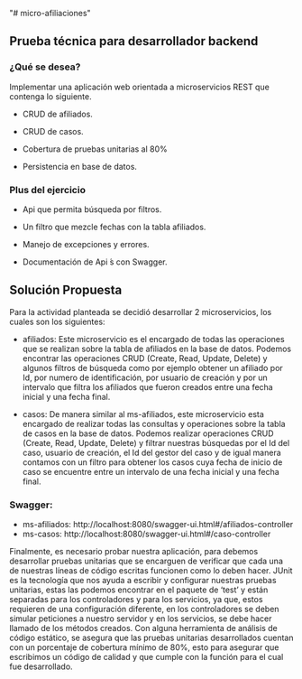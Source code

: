 "# micro-afiliaciones" 
## Prueba técnica para desarrollador backend
### ¿Qué se desea?

Implementar una aplicación web orientada a microservicios REST que contenga lo
siguiente.

- CRUD de afiliados.

- CRUD de casos.

- Cobertura de pruebas unitarias al 80%

- Persistencia en base de datos.


### Plus del ejercicio

- Api que permita búsqueda por filtros.

- Un filtro que mezcle fechas con la tabla afiliados.

- Manejo de excepciones y errores.

- Documentación de Api ́s con Swagger.

## Solución Propuesta

Para la actividad planteada se decidió desarrollar 2 microservicios, los cuales son los siguientes:

- afiliados: Este microservicio es el encargado de todas las operaciones que se realizan
sobre la tabla de afiliados en la base de datos. Podemos encontrar las operaciones CRUD
(Create, Read, Update, Delete) y algunos filtros de búsqueda como por ejemplo obtener
un afiliado por Id, por numero de identificación, por usuario de creación y por un intervalo
que filtra los afiliados que fueron creados entre una fecha inicial y una fecha final.

- casos: De manera similar al ms-afiliados, este microservicio esta encargado de realizar
todas las consultas y operaciones sobre la tabla de casos en la base de datos. Podemos
realizar operaciones CRUD (Create, Read, Update, Delete) y filtrar nuestras búsquedas por
el Id del caso, usuario de creación, el Id del gestor del caso y de igual manera contamos
con un filtro para obtener los casos cuya fecha de inicio de caso se encuentre entre un
intervalo de una fecha inicial y una fecha final.
### Swagger:

- ms-afiliados: http://localhost:8080/swagger-ui.html#/afiliados-controller
- ms-casos: http://localhost:8080/swagger-ui.html#/caso-controller

Finalmente, es necesario probar nuestra aplicación, para debemos desarrollar pruebas unitarias que
se encarguen de verificar que cada una de nuestras líneas de código escritas funcionen como lo
deben hacer. JUnit es la tecnología que nos ayuda a escribir y configurar nuestras pruebas unitarias,
estas las podemos encontrar en el paquete de ‘test’ y están separadas para los controladores y para
los servicios, ya que, estos requieren de una configuración diferente, en los controladores se deben
simular peticiones a nuestro servidor y en los servicios, se debe hacer llamado de los métodos
creados. Con alguna herramienta de análisis de código estático, se asegura que las pruebas unitarias
desarrollados cuentan con un porcentaje de cobertura mínimo de 80%, esto para asegurar que
escribimos un código de calidad y que cumple con la función para el cual fue desarrollado.

